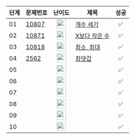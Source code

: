 | **단계** | **문제번호** | **난이도** | **제목** | **성공** |
|--------|----------|:---------:|--------|:--------:|
| 01     | [10807](https://www.acmicpc.net/problem/10807) | <img src="../../images/브5.svg" alt="브5" width="25"/> | [개수 세기](./04_solution/01_10807.md) | ✅ |
| 02     | [10871](https://www.acmicpc.net/problem/10871) | <img src="../../images/브5.svg" alt="브5" width="25"/> | [X보다 작은 수](./04_solution/02_10871.md) | ✅ |
| 03     | [10818](https://www.acmicpc.net/problem/10818) | <img src="../../images/브3.svg" alt="브3" width="25"/> | [최소, 최대](./04_solution/03_10818.md) | ✅ |
| 04     | [2562](https://www.acmicpc.net/problem/2562) | <img src="../../images/브3.svg" alt="브3" width="25"/> | [최댓값](./04_solution/04_2562.md) | ✅ |
| 05     | []() | <img src="../../images/브5.svg" alt="브5" width="25"/> | [](./04_solution/04_10807.md) | ✅ |
| 06     | []() | <img src="../../images/브5.svg" alt="브5" width="25"/> | [](./04_solution/04_10807.md) | ✅ |
| 07     | []() | <img src="../../images/브5.svg" alt="브5" width="25"/> | [](./04_solution/04_10807.md) | ✅ |
| 08     | []() | <img src="../../images/브5.svg" alt="브5" width="25"/> | [](./04_solution/04_10807.md) | ✅ |
| 09     | []() | <img src="../../images/브5.svg" alt="브5" width="25"/> | [](./04_solution/04_10807.md) | ✅ |
| 10     | []() | <img src="../../images/브5.svg" alt="브5" width="25"/> | [](./04_solution/04_10807.md) | ✅ |

